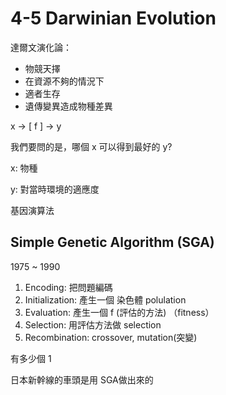 # 4-5 Darwinian Evolution

達爾文演化論：

- 物競天擇
- 在資源不夠的情況下
- 適者生存
- 遺傳變異造成物種差異

x → [ f ] → y

我們要問的是，哪個 x 可以得到最好的 y?

x: 物種

y: 對當時環境的適應度

基因演算法

## Simple Genetic Algorithm (SGA)

1975 ~ 1990

1. Encoding: 把問題編碼
2. Initialization: 產生一個 染色體 polulation 
3. Evaluation: 產生一個 f (評估的方法) （fitness）
4. Selection: 用評估方法做 selection
5. Recombination: crossover, mutation(突變)

有多少個 1

日本新幹線的車頭是用 SGA做出來的